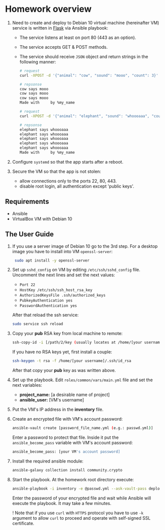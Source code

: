 # Homework overview

1. Need to create and deploy to Debian 10 virtual machine (hereinafter VM) service
   is written in [Flask][flask] via Ansible playbook: 
    * The service listens at least on port 80 (443 as an option). 
    * The service accepts GET & POST methods.
    * The service should receive `JSON` object and return strings in the following manner:
       
      ```bash
      # request
      curl -XPOST -d '{"animal": "cow", "sound": "mooo", "count": 3}' myvm.localhost

      # repsonse
      cow says mooo
      cow says mooo
      cow says mooo
      Made with     by %my_name

      # request
      curl -XPOST -d '{"animal": "elephant", "sound": "whoooaaa", "count": 5}' myvm.localhost

      # repsonse
      elephant says whoooaaa
      elephant says whoooaaa
      elephant says whoooaaa
      elephant says whoooaaa
      elephant says whoooaaa
      Made with     by %my_name    
      ```

2. Configure `systemd` so that the app starts after a reboot.
3. Secure the VM so that the app is not stolen:
    
    * allow connections only to the ports 22, 80, 443.
    * disable root login, all authentication except 'public keys'.

## Requirements

  * Ansible
  * VirtualBox VM with Debian 10
    
## The User Guide

1. If you use a server image of Debian 10 go to the 3rd step.
   For a desktop image you have to install into VM `openssl-server`:

    ```bash
     sudo apt install -y openssl-server
     ```  

2. Set up `sshd_config` on VM by editing `/etc/ssh/sshd_config` file.
   Uncomment the next lines and set the next values:
    
    * `Port 22`
    * `HostKey /etc/ssh/ssh_host_rsa_key`
    * `AuthorizedKeysFile .ssh/authorized_keys`
    * `PubkeyAuthentication yes`
    * `PasswordAuthentication yes`

    After that reload the ssh service:

    ```bash 
    sudo service ssh reload
    ```

3. Copy your **pub** RSA key from local machine to remote: 

    ```bash 
    ssh-copy-id -i [/path/2/key (usually locates at /home/[your username]/.ssh/)] [VM's username]@[VM's ip address]
    ```
   
    If you have no RSA keys yet, first install a couple:

    ```bash
    ssh-keygen -t rsa -f /home/[your username]/.ssh/id_rsa
    ```

    After that copy your **pub** key as was written above.

4. Set up the playbook. Edit `roles/common/vars/main.yml` file
   and set the next variables:
    
    * **project_name:** [a desirable name of project]
    * **ansible_user:** [VM's username]

5. Put the VM's IP address in the **inventory** file.

6. Create an encrypted file with VM's account password:

    ```bash
    ansible-vault create [password_file_name.yml (e.g.: passwd.yml)]
    ```

    Enter a password to protect that file. Inside it put the `ansible_become_pass`
    variable with VM's account password:

    ```bash
    ansible_become_pass: [your VM's account password]
    ```

7. Install the required ansible module:  
    
    ```bash
    ansible-galaxy collection install community.crypto
    ```

8. Start the playbook. At the homework root directory execute:

    ```bash
    ansible-playbook -i inventory -e @passwd.yml --ask-vault-pass deploy.yml
    ```

    Enter the password of your encrypted file and wait while Ansible
    will execute the playbook. It may take a few minutes.
   
    ! Note that if you use `curl` with `HTTPS` protocol you have to use `-k` argument
    to allow `curl` to proceed and operate with self-signed SSL certificate. 

[flask]: https://github.com/pallets/flask
